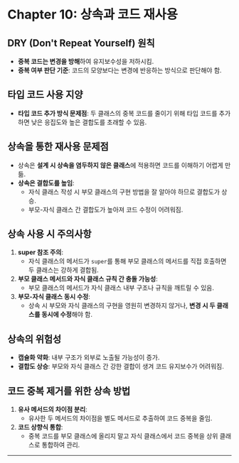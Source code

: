 # Chapter 10: 상속과 코드 재사용

## DRY (Don't Repeat Yourself) 원칙
- **중복 코드는 변경을 방해**하여 유지보수성을 저하시킴.
- **중복 여부 판단 기준**: 코드의 모양보다는 변경에 반응하는 방식으로 판단해야 함.

## 타입 코드 사용 지양
- **타입 코드 추가 방식 문제점**: 두 클래스의 중복 코드를 줄이기 위해 타입 코드를 추가하면 낮은 응집도와 높은 결합도를 초래할 수 있음.

## 상속을 통한 재사용 문제점
- 상속은 **설계 시 상속을 염두하지 않은 클래스**에 적용하면 코드를 이해하기 어렵게 만듦.
- **상속은 결합도를 높임**:
    - 자식 클래스 작성 시 부모 클래스의 구현 방법을 잘 알아야 하므로 결합도가 상승.
    - 부모-자식 클래스 간 결합도가 높아져 코드 수정이 어려워짐.

## 상속 사용 시 주의사항
1. **super 참조 주의**:
    - 자식 클래스의 메서드가 `super`를 통해 부모 클래스의 메서드를 직접 호출하면 두 클래스는 강하게 결합됨.
2. **부모 클래스 메서드와 자식 클래스 규칙 간 충돌 가능성**:
    - 부모 클래스의 메서드가 자식 클래스 내부 구조나 규칙을 깨트릴 수 있음.
3. **부모-자식 클래스 동시 수정**:
    - 상속 시 부모와 자식 클래스의 구현을 영원히 변경하지 않거나, **변경 시 두 클래스를 동시에 수정**해야 함.

## 상속의 위험성
- **캡슐화 약화**: 내부 구조가 외부로 노출될 가능성이 증가.
- **결합도 상승**: 부모와 자식 클래스 간 강한 결합이 생겨 코드 유지보수가 어려워짐.

## 코드 중복 제거를 위한 상속 방법
1. **유사 메서드의 차이점 분리**:
    - 유사한 두 메서드의 차이점을 별도 메서드로 추출하여 코드 중복을 줄임.
2. **코드 상향식 통합**:
    - 중복 코드를 부모 클래스에 올리지 말고 자식 클래스에서 코드 중복을 상위 클래스로 통합하여 관리.

---

